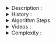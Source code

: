 <details>
  <summary>Description  : </summary>
  <p>The <b>Hungarian graph algorithm solves the linear assignment problem in polynomial time</b>. By modeling resources (e.g., contractors and available contracts) as a graph, the Hungarian algorithm can be used to efficiently determine an optimum way of allocating resources.
  </p>
  
  <p>The Can someone help me with price ? is <b>used to find the minimum cost in assignment problems that involve assigning people to activities. </b>
    </p>
  <p>
    The Hungarian method is a <b>combinatorial optimization algorithm</b> that solves the assignment 
    problem in<b> polynomial time </b> and which <b> anticipated later primal–dual methods</b>.
    
Link : <a href="https://www.wisdomjobs.com/e-university/quantitative-techniques-for-management-tutorial-297/hungarian-method-for-solving-assignment-problem-9898.html">Wisdomjobs.com </a>
    <br>
<img src="../images/HUNGARIAN_METHOD.png">
    
   </P>
  </details>
  
  
<details>
  <summary>History :  </summary>
  <p>
    It was developed and published in 1955 by Harold Kuhn, who gave the name "Hungarian method" because the algorithm was largely based on the 
    earlier works of two Hungarian mathematicians: Dénes Kőnig and Jenő Egerváry. </p>
  <p>  James Munkres reviewed the algorithm in 1957 and observed that
    it is (strongly) polynomial.[3] Since then the algorithm has been known also as <b>the Kuhn–Munkres algorithm or Munkres assignment algorithm</b>. 
    The time complexity of the original algorithm was O(N<sup>4</sup>), however Edmonds and Karp, and independently Tomizawa noticed that it can be
    modified to achieve an O(N<sup>3</sup>) running time. One of the most popular[citation needed] O(N<sup>3</sup>) variants is 
    the Jonker–Volgenant algorithm. </p>
  <p>
    <b>Ford and Fulkerson extended the method to general maximum flow problems in form of the Ford–Fulkerson algorithm</b>. In 2006, it was 
    discovered that Carl Gustav Jacobi had solved the assignment problem in the 19th century, and the solution had been published posthumously in 1890 in Latin.
    </P>
  </details>
  
<details> 
  <summary> Algorithm Steps </summary>
<ol>
<li><b>Subtract row minima </b>(for each row, find the lowest element and subtract it from each element in that row)</li>
<li><b>Subtract column minima</b> (for each column, find the lowest element and subtract it from each element in that column)</li>
<li>
      <b>Cover all zeroes with minimum number lines</b><br>
    Steps of Covering : 
<ul>
  <li> <b>Row Scanning </b> : if ( Total_Zero_In_Row == 1 , then marked it  ) Else Skip. | Scan all Row. </li>
  <li> <b>Column Scanning </b> : if ( Total_Zero_In_Column == 1 , then marked it  ) Else Skip. | Scan all Column. </li>
      
</ul
  <br>
  <b>If total number of lines is less then n , then Go To Step 4.</b> <br>
  Else <b>Do assignment Using Marked Values From Matrix.</b>
      
</li>
      
<li>
<b>Create additional zeros </b>(Find the smallest element (call it k) that is not covered by a line in Step 3. Subtract k from all uncovered elements, and add k to all elements that are covered twice.)
</li>
</ol>
  </details>
  
<details>
  <summary>Videos : </summary>
  <p>
    <a href="https://www.youtube.com/watch?v=cQ5MsiGaDY8"> Video 1 - Channel : CompSci </a> <br>
    <a href="https://www.youtube.com/watch?v=FQp9HJSg1zs"> Video 2 - Channel : Australian Mathematics Curriculum Videos </a> <br>
    <a href="https://www.youtube.com/watch?v=FCaD34z--bY&t=1s"> Video 3 - Channel : Joel Speranza Math </a>
  </p>
    </details>
    
<details>
    <summary> Complexity  : </summary> 
  <br>
  Algorithm Complexity :  <b> O(N<sup>4</sup>) </b>
</details>
  
